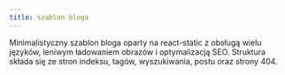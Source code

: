 ```yaml
---
title: szablon bloga
---
```

Minimalistyczny szablon bloga oparty na react-static z obsługą wielu języków, leniwym ładowaniem obrazów i optymalizacją SEO. Struktura składa się ze stron indeksu, tagów, wyszukiwania, postu oraz strony 404.